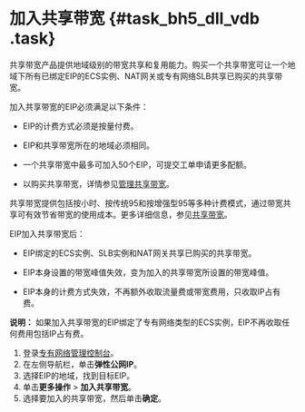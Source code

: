 # 加入共享带宽 {#task_bh5_dll_vdb .task}

共享带宽产品提供地域级别的带宽共享和复用能力。购买一个共享带宽可让一个地域下所有已绑定EIP的ECS实例、NAT网关或专有网络SLB共享已购买的共享带宽。

加入共享带宽的EIP必须满足以下条件：

-   EIP的计费方式必须是按量付费。

-   EIP和共享带宽所在的地域必须相同。

-   一个共享带宽中最多可加入50个EIP，可提交工单申请更多配额。

-   以购买共享带宽，详情参见[管理共享带宽](https://help.aliyun.com/document_detail/55919.html)。


共享带宽提供包括按小时、按传统95和按增强型95等多种计费模式，通过带宽共享可有效节省带宽的使用成本。更多详细信息，参见[共享带宽](https://help.aliyun.com/document_detail/55784.html)。

EIP加入共享带宽后：

-   EIP绑定的ECS实例、SLB实例和NAT网关共享已购买的共享带宽。

-   EIP本身设置的带宽峰值失效，变为加入的共享带宽所设置的带宽峰值。

-   EIP本身的计费方式失效，不再额外收取流量费或带宽费用，只收取IP占有费。

**说明：** 如果加入共享带宽的EIP绑定了专有网络类型的ECS实例，EIP不再收取任何费用包括IP占有费。


1.   登录[专有网络管理控制台](https://vpcnext.console.aliyun.com)。 
2.   在左侧导航栏，单击**弹性公网IP**。 
3.   选择EIP的地域，找到目标EIP。 
4.   单击**更多操作** \> **加入共享带宽**。 
5.   选择要加入的共享带宽，然后单击**确定**。 

